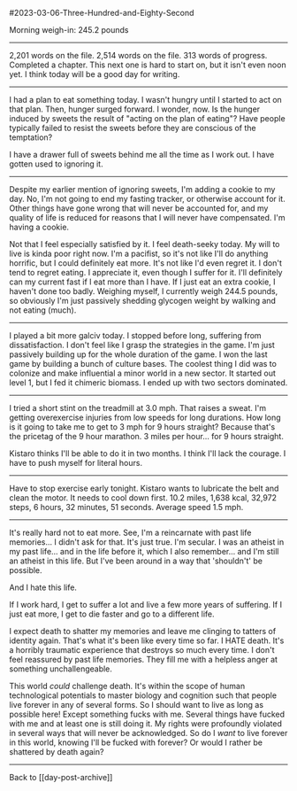 #2023-03-06-Three-Hundred-and-Eighty-Second

Morning weigh-in:  245.2 pounds

---
2,201 words on the file.  2,514 words on the file.  313 words of progress.  Completed a chapter.  This next one is hard to start on, but it isn't even noon yet.  I think today will be a good day for writing.

---
I had a plan to eat something today.  I wasn't hungry until I started to act on that plan.  Then, hunger surged forward.  I wonder, now.  Is the hunger induced by sweets the result of "acting on the plan of eating"?  Have people typically failed to resist the sweets before they are conscious of the temptation?

I have a drawer full of sweets behind me all the time as I work out.  I have gotten used to ignoring it.

---
Despite my earlier mention of ignoring sweets, I'm adding a cookie to my day.  No, I'm not going to end my fasting tracker, or otherwise account for it.  Other things have gone wrong that will never be accounted for, and my quality of life is reduced for reasons that I will never have compensated.  I'm having a cookie.

Not that I feel especially satisfied by it.  I feel death-seeky today.  My will to live is kinda poor right now.  I'm a pacifist, so it's not like I'll do anything horrific, but I could definitely eat more.  It's not like I'd even regret it.  I don't tend to regret eating.  I appreciate it, even though I suffer for it.  I'll definitely can my current fast if I eat more than I have.  If I just eat an extra cookie, I haven't done too badly.  Weighing myself, I currently weigh 244.5 pounds, so obviously I'm just passively shedding glycogen weight by walking and not eating (much).

---
I played a bit more galciv today.  I stopped before long, suffering from dissatisfaction.  I don't feel like I grasp the strategies in the game.  I'm just passively building up for the whole duration of the game.  I won the last game by building a bunch of culture bases.  The coolest thing I did was to colonize and make influential a minor world in a new sector.  It started out level 1, but I fed it chimeric biomass.  I ended up with two sectors dominated.  

---
I tried a short stint on the treadmill at 3.0 mph.  That raises a sweat.  I'm getting overexercise injuries from low speeds for long durations.  How long is it going to take me to get to 3 mph for 9 hours straight?  Because that's the pricetag of the 9 hour marathon.  3 miles per hour... for 9 hours straight.

Kistaro thinks I'll be able to do it in two months.  I think I'll lack the courage.  I have to push myself for literal hours.

---
Have to stop exercise early tonight.  Kistaro wants to lubricate the belt and clean the motor.  It needs to cool down first.  10.2 miles, 1,638 kcal, 32,972 steps, 6 hours, 32 minutes, 51 seconds.  Average speed 1.5 mph.

---
It's really hard not to eat more.  See, I'm a reincarnate with past life memories...  I didn't ask for that.  It's just true.  I'm secular.  I was an atheist in my past life... and in the life before it, which I also remember... and I'm still an atheist in this life.  But I've been around in a way that 'shouldn't' be possible.

And I hate this life.

If I work hard, I get to suffer a lot and live a few more years of suffering.  If I just eat more, I get to die faster and go to a different life.

I expect death to shatter my memories and leave me clinging to tatters of identity again.  That's what it's been like every time so far.  I HATE death.  It's a horribly traumatic experience that destroys so much every time.  I don't feel reassured by past life memories.  They fill me with a helpless anger at something unchallengeable.

This world *could* challenge death.  It's within the scope of human technological potentials to master biology and cognition such that people live forever in any of several forms.  So I should want to live as long as possible here!  Except something fucks with me.  Several things have fucked with me and at least one is still doing it.  My rights were profoundly violated in several ways that will never be acknowledged.  So do I *want* to live forever in this world, knowing I'll be fucked with forever?  Or would I rather be shattered by death again?

---
Back to [[day-post-archive]]